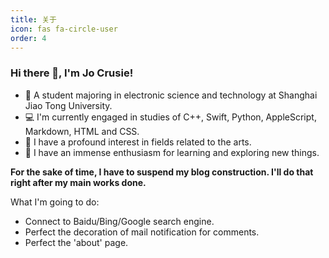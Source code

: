 ```yaml
---
title: 关于
icon: fas fa-circle-user
order: 4
---
```

### Hi there 👋, I'm Jo Crusie!

- 🏫 A student majoring in electronic science and technology at Shanghai Jiao Tong University.
- 💻 I'm currently engaged in studies of C++, Swift, Python, AppleScript, Markdown, HTML and CSS.
- 🎨 I have a profound interest in fields related to the arts.
- 🌟 I have an immense enthusiasm for learning and exploring new things.

**For the sake of time, I have to suspend my blog construction. I'll do that right after my main works done.**

What I'm going to do:

- Connect to Baidu/Bing/Google search engine.
- Perfect the decoration of mail notification for comments.
- Perfect the 'about' page.

